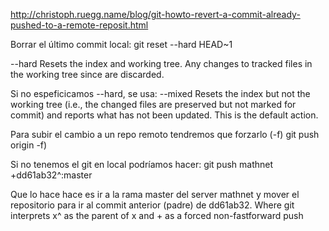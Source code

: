 http://christoph.ruegg.name/blog/git-howto-revert-a-commit-already-pushed-to-a-remote-reposit.html

Borrar el último commit local:
git reset --hard HEAD~1

--hard
Resets the index and working tree. Any changes to tracked files in the working tree since <commit> are discarded.

Si no espeficicamos --hard, se usa:
--mixed
Resets the index but not the working tree (i.e., the changed files are preserved but not marked for commit) and reports what has not been updated. This is the default action.


Para subir el cambio a un repo remoto tendremos que forzarlo (-f)
git push origin -f)


Si no tenemos el git en local podríamos hacer:
git push mathnet +dd61ab32^:master

Que lo hace hace es ir a la rama master del server mathnet y mover el repositorio para ir al commit anterior (padre) de dd61ab32.
Where git interprets x^ as the parent of x and + as a forced non-fastforward push
